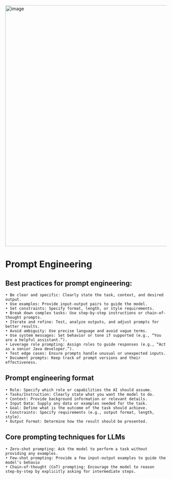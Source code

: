
<img width="1645" height="751" alt="image" src="https://github.com/user-attachments/assets/e8b56e63-c736-40e4-ae5b-72f18e664d46" />


# Prompt Engineering
## Best practices for prompt engineering:
	• Be clear and specific: Clearly state the task, context, and desired output.
	• Use examples: Provide input-output pairs to guide the model.
	• Set constraints: Specify format, length, or style requirements.
	• Break down complex tasks: Use step-by-step instructions or chain-of-thought prompts.
	• Iterate and refine: Test, analyze outputs, and adjust prompts for better results.
	• Avoid ambiguity: Use precise language and avoid vague terms.
	• Use system messages: Set behavior or tone if supported (e.g., “You are a helpful assistant.”).
	• Leverage role prompting: Assign roles to guide responses (e.g., “Act as a senior Java developer.”).
	• Test edge cases: Ensure prompts handle unusual or unexpected inputs.
	• Document prompts: Keep track of prompt versions and their effectiveness.


## Prompt engineering format
	• Role: Specify which role or capabilities the AI should assume.
	• Tasks/Instruction: Clearly state what you want the model to do.
	• Context: Provide background information or relevant details.
	• Input Data: Supply any data or examples needed for the task.
	• Goal: Define what is the outcome of the task should achieve.
	• Constraints: Specify requirements (e.g., output format, length, style).
	• Output Format: Determine how the result should be presented.


## Core prompting techniques for LLMs
	• Zero-shot prompting: Ask the model to perform a task without providing any examples.
	• Few-shot prompting: Provide a few input-output examples to guide the model’s behavio
	• Chain-of-thought (CoT) prompting: Encourage the model to reason step-by-step by explicitly asking for intermediate steps.



